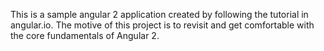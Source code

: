 This is a sample angular 2 application created by following the tutorial in angular.io. The motive of this project is to revisit and get comfortable with the core fundamentals of Angular 2.